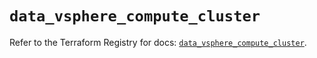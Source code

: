# `data_vsphere_compute_cluster`

Refer to the Terraform Registry for docs: [`data_vsphere_compute_cluster`](https://registry.terraform.io/providers/hashicorp/vsphere/2.12.0/docs/data-sources/compute_cluster).
